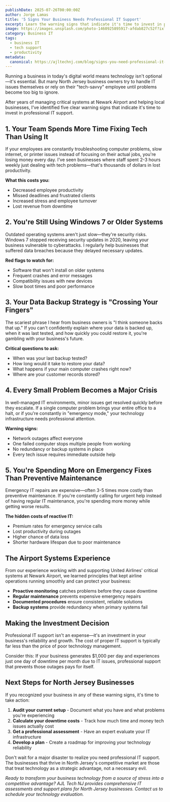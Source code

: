 ```yaml
---
publishDate: 2025-07-26T00:00:00Z
author: Jorge Lamas
title: '5 Signs Your Business Needs Professional IT Support'
excerpt: Learn the warning signs that indicate it's time to invest in professional IT support for your North Jersey business before problems become disasters.
image: https://images.unsplash.com/photo-1460925895917-afdab827c52f?ixlib=rb-4.0.3&ixid=M3wxMjA3fDB8MHxwaG90by1wYWdlfHx8fGVufDB8fHx8fA%3D%3D&auto=format&fit=crop&w=2015&q=80
category: Business IT
tags:
  - business IT
  - tech support
  - productivity
metadata:
  canonical: https://ajltechnj.com/blog/signs-you-need-professional-it-support
---
```


Running a business in today's digital world means technology isn't optional—it's essential. But many North Jersey business owners try to handle IT issues themselves or rely on their "tech-savvy" employee until problems become too big to ignore.

After years of managing critical systems at Newark Airport and helping local businesses, I've identified five clear warning signs that indicate it's time to invest in professional IT support.

## 1. Your Team Spends More Time Fixing Tech Than Using It

If your employees are constantly troubleshooting computer problems, slow internet, or printer issues instead of focusing on their actual jobs, you're losing money every day. I've seen businesses where staff spent 2-3 hours weekly just dealing with tech problems—that's thousands of dollars in lost productivity.

**What this costs you:**

- Decreased employee productivity
- Missed deadlines and frustrated clients
- Increased stress and employee turnover
- Lost revenue from downtime

## 2. You're Still Using Windows 7 or Older Systems

Outdated operating systems aren't just slow—they're security risks. Windows 7 stopped receiving security updates in 2020, leaving your business vulnerable to cyberattacks. I regularly help businesses that suffered data breaches because they delayed necessary updates.

**Red flags to watch for:**

- Software that won't install on older systems
- Frequent crashes and error messages
- Compatibility issues with new devices
- Slow boot times and poor performance

## 3. Your Data Backup Strategy is "Crossing Your Fingers"

The scariest phrase I hear from business owners is "I think someone backs that up." If you can't confidently explain where your data is backed up, when it was last tested, and how quickly you could restore it, you're gambling with your business's future.

**Critical questions to ask:**

- When was your last backup tested?
- How long would it take to restore your data?
- What happens if your main computer crashes right now?
- Where are your customer records stored?

## 4. Every Small Problem Becomes a Major Crisis

In well-managed IT environments, minor issues get resolved quickly before they escalate. If a single computer problem brings your entire office to a halt, or if you're constantly in "emergency mode," your technology infrastructure needs professional attention.

**Warning signs:**

- Network outages affect everyone
- One failed computer stops multiple people from working
- No redundancy or backup systems in place
- Every tech issue requires immediate outside help

## 5. You're Spending More on Emergency Fixes Than Preventive Maintenance

Emergency IT repairs are expensive—often 3-5 times more costly than preventive maintenance. If you're constantly calling for urgent help instead of having regular IT maintenance, you're spending more money while getting worse results.

**The hidden costs of reactive IT:**

- Premium rates for emergency service calls
- Lost productivity during outages
- Higher chance of data loss
- Shorter hardware lifespan due to poor maintenance

## The Airport Systems Experience

From our experience working with and supporting United Airlines' critical systems at Newark Airport, we learned principles that kept airline operations running smoothly and can protect your business:

- **Proactive monitoring** catches problems before they cause downtime
- **Regular maintenance** prevents expensive emergency repairs
- **Documented procedures** ensure consistent, reliable solutions
- **Backup systems** provide redundancy when primary systems fail

## Making the Investment Decision

Professional IT support isn't an expense—it's an investment in your business's reliability and growth. The cost of proper IT support is typically far less than the price of poor technology management.

Consider this: If your business generates $1,000 per day and experiences just one day of downtime per month due to IT issues, professional support that prevents those outages pays for itself.

## Next Steps for North Jersey Businesses

If you recognized your business in any of these warning signs, it's time to take action:

1. **Audit your current setup** - Document what you have and what problems you're experiencing
2. **Calculate your downtime costs** - Track how much time and money tech issues actually cost
3. **Get a professional assessment** - Have an expert evaluate your IT infrastructure
4. **Develop a plan** - Create a roadmap for improving your technology reliability

Don't wait for a major disaster to realize you need professional IT support. The businesses that thrive in North Jersey's competitive market are those that treat technology as a strategic advantage, not a necessary evil.

*Ready to transform your business technology from a source of stress into a competitive advantage? AJL Tech NJ provides comprehensive IT assessments and support plans for North Jersey businesses. Contact us to schedule your technology evaluation.*
